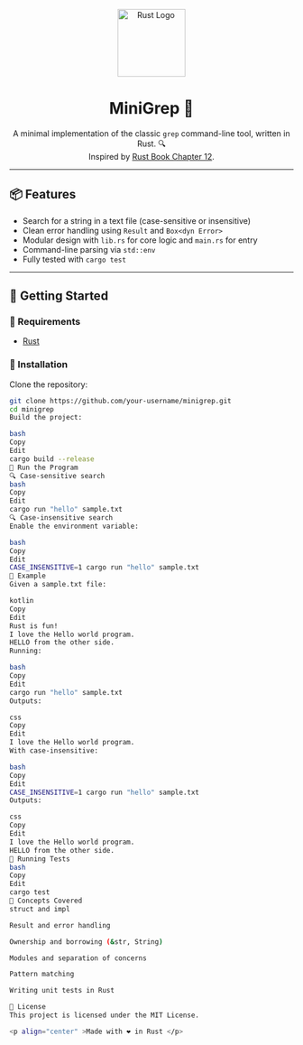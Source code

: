 <p align="center">
  <img src="https://raw.githubusercontent.com/rust-lang/logos/master/rust-logo-512x512.png" alt="Rust Logo" width="120" />
</p>

<h1 align="center">MiniGrep 🦀</h1>

<p align="center">
A minimal implementation of the classic <code>grep</code> command-line tool, written in Rust. 🔍<br>
Inspired by <a href="https://doc.rust-lang.org/book/ch12-00-an-io-project.html">Rust Book Chapter 12</a>.
</p>

---

## 📦 Features

- Search for a string in a text file (case-sensitive or insensitive)
- Clean error handling using `Result` and `Box<dyn Error>`
- Modular design with `lib.rs` for core logic and `main.rs` for entry
- Command-line parsing via `std::env`
- Fully tested with `cargo test`

---

## 🚀 Getting Started

### 🔧 Requirements

- [Rust](https://www.rust-lang.org/tools/install)

### 🔨 Installation

Clone the repository:

```bash
git clone https://github.com/your-username/minigrep.git
cd minigrep
Build the project:

bash
Copy
Edit
cargo build --release
🧪 Run the Program
🔍 Case-sensitive search
bash
Copy
Edit
cargo run "hello" sample.txt
🔍 Case-insensitive search
Enable the environment variable:

bash
Copy
Edit
CASE_INSENSITIVE=1 cargo run "hello" sample.txt
📂 Example
Given a sample.txt file:

kotlin
Copy
Edit
Rust is fun!
I love the Hello world program.
HELLO from the other side.
Running:

bash
Copy
Edit
cargo run "hello" sample.txt
Outputs:

css
Copy
Edit
I love the Hello world program.
With case-insensitive:

bash
Copy
Edit
CASE_INSENSITIVE=1 cargo run "hello" sample.txt
Outputs:

css
Copy
Edit
I love the Hello world program.
HELLO from the other side.
🧪 Running Tests
bash
Copy
Edit
cargo test
🧠 Concepts Covered
struct and impl

Result and error handling

Ownership and borrowing (&str, String)

Modules and separation of concerns

Pattern matching

Writing unit tests in Rust

📄 License
This project is licensed under the MIT License.

<p align="center" >Made with ❤️ in Rust </p> 
